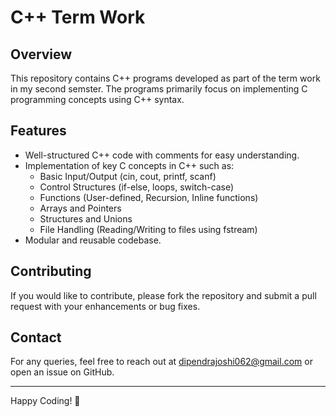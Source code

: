 # C++ Term Work

## Overview
This repository contains C++ programs developed as part of the term work in  my second semster. The programs primarily focus on implementing C programming concepts using C++ syntax.

## Features
- Well-structured C++ code with comments for easy understanding.
- Implementation of key C concepts in C++ such as:
  - Basic Input/Output (cin, cout, printf, scanf)
  - Control Structures (if-else, loops, switch-case)
  - Functions (User-defined, Recursion, Inline functions)
  - Arrays and Pointers
  - Structures and Unions
  - File Handling (Reading/Writing to files using fstream)
- Modular and reusable codebase.

## Contributing
If you would like to contribute, please fork the repository and submit a pull request with your enhancements or bug fixes.

## Contact
For any queries, feel free to reach out at dipendrajoshi062@gmail.com or open an issue on GitHub.

---

Happy Coding! 🚀

